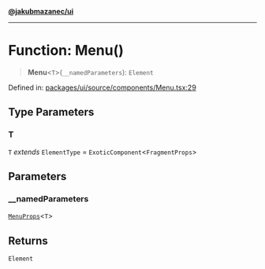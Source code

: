 [**@jakubmazanec/ui**](../README.md)

---

# Function: Menu()

> **Menu**\<`T`\>(`__namedParameters`): `Element`

Defined in:
[packages/ui/source/components/Menu.tsx:29](https://github.com/jakubmazanec/tools/blob/a9ba87d349a220bbed24d161794f90a6ba6009e5/packages/ui/source/components/Menu.tsx#L29)

## Type Parameters

### T

`T` _extends_ `ElementType` = `ExoticComponent`\<`FragmentProps`\>

## Parameters

### \_\_namedParameters

[`MenuProps`](../type-aliases/MenuProps.md)\<`T`\>

## Returns

`Element`
